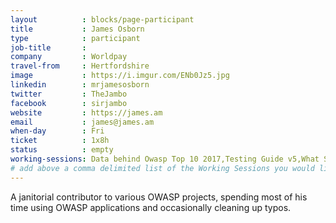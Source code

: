 ```yaml
---
layout          : blocks/page-participant
title           : James Osborn
type            : participant
job-title       :
company         : Worldpay
travel-from     : Hertfordshire
image           : https://i.imgur.com/ENb0Jz5.jpg
linkedin        : mrjamesosborn
twitter         : TheJambo
facebook        : sirjambo
website         : https://james.am
email           : james@james.am
when-day        : Fri
ticket          : 1x8h
status          : empty
working-sessions: Data behind Owasp Top 10 2017,Testing Guide v5,What Should be Added to the Top 10,JIRA Risk Workflow,Writing Security Tests,OWASP Game Security Framework,Bug Bounty Playbook,DoS Playbook,Due Diligence Playbook
# add above a comma delimited list of the Working Sessions you would like to attend (use the session's title)
---
```


A janitorial contributor to various OWASP projects, spending most of his time using OWASP applications and occasionally cleaning up typos.
